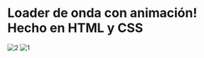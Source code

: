 # Loader de onda con animación! Hecho en HTML y CSS

![2](https://github.com/user-attachments/assets/1befb56a-527f-4abd-9b0d-67d1aa50bb9e)
![1](https://github.com/user-attachments/assets/dd182c70-f438-47de-9185-933ac3bf4c40)
